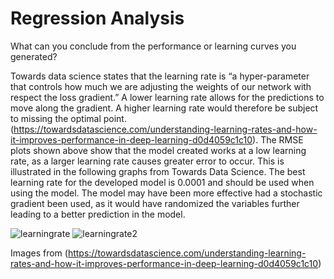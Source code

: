 # Regression Analysis

What can you conclude from the performance or learning curves you generated?

Towards data science states that the learning rate is “a hyper-parameter that controls how much we are adjusting the weights of our network with respect the loss gradient.” A lower learning rate allows for the predictions to move along the gradient. A higher learning rate would therefore be subject to missing the optimal point. (https://towardsdatascience.com/understanding-learning-rates-and-how-it-improves-performance-in-deep-learning-d0d4059c1c10).  The RMSE plots shown above show that the model created works at a low learning rate, as a larger learning rate causes greater error to occur. This is illustrated in the following graphs from Towards Data Science. The best learning rate for the developed model is 0.0001 and should be used when using the model. The model may have been more effective had a stochastic gradient been used, as it would have randomized the variables further leading to a better prediction in the model. 

![learningrate](https://user-images.githubusercontent.com/38801847/52601729-c977fa00-2e2d-11e9-8896-8edbc4e71d4e.png)
![learningrate2](https://user-images.githubusercontent.com/38801847/52601733-caa92700-2e2d-11e9-9bd5-f979ba964a05.png)

Images from (https://towardsdatascience.com/understanding-learning-rates-and-how-it-improves-performance-in-deep-learning-d0d4059c1c10)
